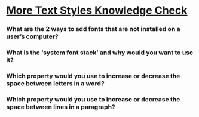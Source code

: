 # [More Text Styles Knowledge Check](https://www.theodinproject.com/lessons/node-path-intermediate-html-and-css-more-text-styles#knowledge-check)

### What are the 2 ways to add fonts that are not installed on a user’s computer?

### What is the ‘system font stack’ and why would you want to use it?

### Which property would you use to increase or decrease the space between letters in a word?

### Which property would you use to increase or decrease the space between lines in a paragraph?
